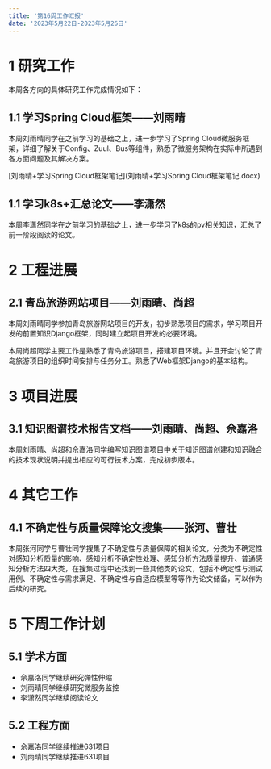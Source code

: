 ```yaml
---
title: '第16周工作汇报'
date: '2023年5月22日-2023年5月26日'
---
```


<!-- 只允许使用一级标题和二级标题 -->

# 1 研究工作

本周各方向的具体研究工作完成情况如下：

## 1.1 学习Spring Cloud框架——刘雨晴

本周刘雨晴同学在之前学习的基础之上，进一步学习了Spring Cloud微服务框架，详细了解关于Config、Zuul、Bus等组件，熟悉了微服务架构在实际中所遇到各方面问题及其解决方案。

<!-- 注意该超链接应该如何使用，不需要进行手动的编号，注意附件名不能有任何的空格 -->
[刘雨晴+学习Spring Cloud框架笔记](刘雨晴+学习Spring Cloud框架笔记.docx)

## 1.1 学习k8s+汇总论文——李潇然

本周李潇然同学在之前学习的基础之上，进一步学习了k8s的pv相关知识，汇总了前一阶段阅读的论文。

# 2 工程进展

## 2.1 青岛旅游网站项目——刘雨晴、尚超

本周刘雨晴同学参加青岛旅游网站项目的开发，初步熟悉项目的需求，学习项目开发的前置知识Django框架，同时建立起项目开发的必要环境。

本周尚超同学主要工作是熟悉了青岛旅游项目，搭建项目环境。并且开会讨论了青岛旅游项目的组织时间安排与任务分工。熟悉了Web框架Django的基本结构。

# 3 项目进展

## 3.1 知识图谱技术报告文档——刘雨晴、尚超、佘嘉洛

本周刘雨晴、尚超和佘嘉洛同学编写知识图谱项目中关于知识图谱创建和知识融合的技术现状说明并提出相应的可行技术方案，完成初步版本。

# 4 其它工作

## 4.1 不确定性与质量保障论文搜集——张河、曹壮

本周张河同学与曹壮同学搜集了不确定性与质量保障的相关论文，分类为不确定性对感知分析质量的影响、感知分析不确定性处理、感知分析方法质量提升、普通感知分析方法四大类，在搜集过程中还找到一些其他类的论文，包括不确定性与测试用例、不确定性与需求满足、不确定性与自适应模型等等作为论文储备，可以作为后续的研究。

# 5 下周工作计划

## 5.1 学术方面

+ 佘嘉洛同学继续研究弹性伸缩
+ 刘雨晴同学继续研究微服务监控
+ 李潇然同学继续阅读论文

## 5.2 工程方面

+ 佘嘉洛同学继续推进631项目
+ 刘雨晴同学继续推进631项目
